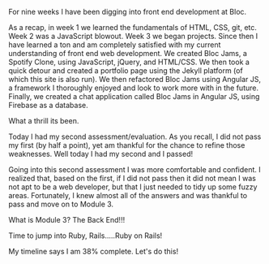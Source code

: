 For nine weeks I have been digging into front end development at Bloc. 

As a recap, in week 1 we learned the fundamentals of HTML, CSS, git, etc. Week 2 was a JavaScript blowout. Week 3 we began projects. Since then I have learned a ton and am completely satisfied with my current understanding of front end web development. We created Bloc Jams, a Spotify Clone, using JavaScript, jQuery, and HTML/CSS. We then took a quick detour and created a portfolio page using the Jekyll platform (of which this site is also run). We then refactored Bloc Jams using Angular JS, a framework I thoroughly enjoyed and look to work more with in the future. Finally, we created a chat application called Bloc Jams in Angular JS, using Firebase as a database. 

What a thrill its been. 

Today I had my second assessment/evaluation. As you recall, I did not pass my first (by half a point), yet am thankful for the chance to refine those weaknesses. Well today I had my second and I passed!

Going into this second assessment I was more comfortable and confident. I realized that, based on the first, if I did not pass then it did not mean I was not apt to be a web developer, but that I just needed to tidy up some fuzzy areas. Fortunately, I knew almost all of the answers and was thankful to pass and move on to Module 3. 

What is Module 3? The Back End!!! 

Time to  jump into Ruby, Rails.....Ruby on Rails!

My timeline says I am 38% complete. Let's do this!